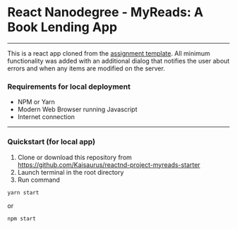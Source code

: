 # React Nanodegree - MyReads: A Book Lending App
--- 

This is a react app cloned from the [assignment template](https://github.com/udacity/reactnd-project-myreads-starter).
All minimum functionality was added with an additional dialog that notifies the user about errors and when any items are modified on the server.


### Requirements for local deployment ###

* NPM or Yarn 
* Modern Web Browser running Javascript
* Internet connection

---

### Quickstart (for local app) ###

1. Clone or download this repository from https://github.com/Kaisaurus/reactnd-project-myreads-starter
2. Launch terminal in the root directory
4. Run command 
```
yarn start 
```
or 
```
npm start
```